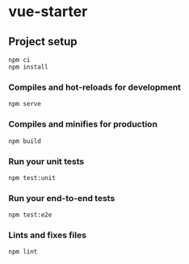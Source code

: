 # vue-starter

## Project setup

```
npm ci
npm install
```

### Compiles and hot-reloads for development

```
npm serve
```

### Compiles and minifies for production

```
npm build
```

### Run your unit tests

```
npm test:unit
```

### Run your end-to-end tests

```
npm test:e2e
```

### Lints and fixes files

```
npm lint
```
